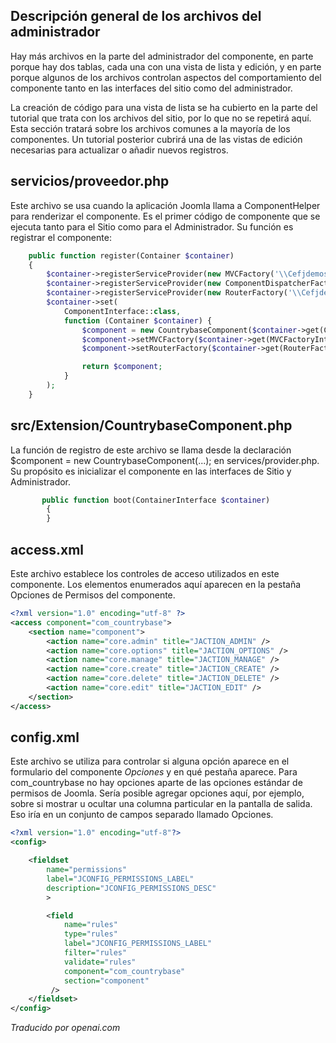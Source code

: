<!-- Filename: J4.x:MVC_Anatomy:_Administrator_Startup_Files / Display title: MVC Anatomía: Archivos de Inicio del Administrador -->

## Descripción general de los archivos del administrador

Hay más archivos en la parte del administrador del componente, en parte porque hay dos tablas, cada una con una vista de lista y edición, y en parte porque algunos de los archivos controlan aspectos del comportamiento del componente tanto en las interfaces del sitio como del administrador.

La creación de código para una vista de lista se ha cubierto en la parte del tutorial que trata con los archivos del sitio, por lo que no se repetirá aquí. Esta sección tratará sobre los archivos comunes a la mayoría de los componentes. Un tutorial posterior cubrirá una de las vistas de edición necesarias para actualizar o añadir nuevos registros.

## servicios/proveedor.php

Este archivo se usa cuando la aplicación Joomla llama a ComponentHelper para renderizar el componente. Es el primer código de componente que se ejecuta tanto para el Sitio como para el Administrador. Su función es registrar el componente:

```php
    public function register(Container $container)
    {
        $container->registerServiceProvider(new MVCFactory('\\Cefjdemos\\Component\\Countrybase'));
        $container->registerServiceProvider(new ComponentDispatcherFactory('\\Cefjdemos\\Component\\Countrybase'));
        $container->registerServiceProvider(new RouterFactory('\\Cefjdemos\\Component\\Countrybase'));
        $container->set(
            ComponentInterface::class,
            function (Container $container) {
                $component = new CountrybaseComponent($container->get(ComponentDispatcherFactoryInterface::class));
                $component->setMVCFactory($container->get(MVCFactoryInterface::class));
                $component->setRouterFactory($container->get(RouterFactoryInterface::class));

                return $component;
            }
        );
    }
```

## src/Extension/CountrybaseComponent.php

La función de registro de este archivo se llama desde la declaración \$component = new CountrybaseComponent(...); en services/provider.php. Su propósito es inicializar el componente en las interfaces de Sitio y Administrador.

```php
       public function boot(ContainerInterface $container)
        {
        }
```

## access.xml

Este archivo establece los controles de acceso utilizados en este componente. Los elementos enumerados aquí aparecen en la pestaña Opciones de Permisos del componente.

```xml
<?xml version="1.0" encoding="utf-8" ?>
<access component="com_countrybase">
    <section name="component">
        <action name="core.admin" title="JACTION_ADMIN" />
        <action name="core.options" title="JACTION_OPTIONS" />
        <action name="core.manage" title="JACTION_MANAGE" />
        <action name="core.create" title="JACTION_CREATE" />
        <action name="core.delete" title="JACTION_DELETE" />
        <action name="core.edit" title="JACTION_EDIT" />
    </section>
</access>
```

## config.xml

Este archivo se utiliza para controlar si alguna opción aparece en el formulario del componente *Opciones* y en qué pestaña aparece. Para com_countrybase no hay opciones aparte de las opciones estándar de permisos de Joomla. Sería posible agregar opciones aquí, por ejemplo, sobre si mostrar u ocultar una columna particular en la pantalla de salida. Eso iría en un conjunto de campos separado llamado Opciones.

```xml
<?xml version="1.0" encoding="utf-8"?>
<config>

    <fieldset
        name="permissions"
        label="JCONFIG_PERMISSIONS_LABEL"
        description="JCONFIG_PERMISSIONS_DESC"
        >

        <field
            name="rules"
            type="rules"
            label="JCONFIG_PERMISSIONS_LABEL"
            filter="rules"
            validate="rules"
            component="com_countrybase"
            section="component"
         />
    </fieldset>
</config>
```

*Traducido por openai.com*

